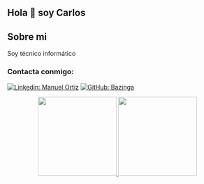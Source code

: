 ## Hola 👋 soy Carlos

## Sobre mi
Soy técnico informático

<h3 align="left">Contacta conmigo:</h3>

[![Linkedin: Manuel Ortiz](https://img.shields.io/badge/-Carlos-blue?style=flat-square&logo=Linkedin&logoColor=white&link=https://www.linkedin.com/in/carlos-medg/)](https://www.linkedin.com/in/carlos-medg/)
[![GitHub: Bazinga](https://img.shields.io/github/followers/XxbazingaxX?label=Bazinga&style=social)](https://github.com/XxBazingaxX)

<p align="center">
     <a href="https://github.com/XxbazingaxX">
       <img height="180em" src="https://github-readme-stats.vercel.app/api?username=XxbazingaxX&show_icons=true&theme=chartreuse-dark&bg_color=30,5C258D,4389A2&disable_animations=false"/>
       <img height="180em" src="https://github-readme-stats.vercel.app/api/top-langs/?username=XxbazingaxX&layout=compact&title_color=FFFFFF&theme=algolia&bg_color=30,FF0099,00416A&line_height=200&custom_title=Mis - Top- LenguajesMy-Top-Languages"/>
     </a>
</p>
<!--
**XxbazingaxX/XxbazingaxX** is a ✨ _special_ ✨ repository because its `README.md` (this file) appears on your GitHub profile.

Here are some ideas to get you started:

- 🔭 I’m currently working on ...
- 🌱 I’m currently learning ...
- 👯 I’m looking to collaborate on ...
- 🤔 I’m looking for help with ...
- 💬 Ask me about ...
- 📫 How to reach me: ...
- 😄 Pronouns: ...
- ⚡ Fun fact: ...
-->
